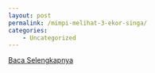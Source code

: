 ```yaml
---
layout: post
permalink: /mimpi-melihat-3-ekor-singa/
categories:
    - Uncategorized
---
```


[Baca Selengkapnya](/08)